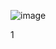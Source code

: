 ![image](https://user-images.githubusercontent.com/47669048/219866338-a053693c-7fbd-4892-9259-87a3e2d50d2c.png)

1
